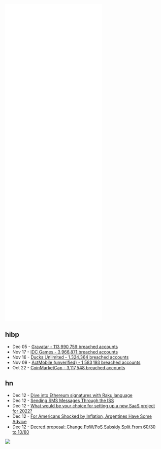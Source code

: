 ![Metrics](https://raw.githubusercontent.com/phixion/phixion/master/metrics.svg)

## hibp

<!--
for https://github.com/phixion/phixion/blob/main/.github/workflows/feeds.yml
-->
<!--START_SECTION:haveibeenpwnd-->
- Dec 05 - [Gravatar - 113,990,759 breached accounts](https://haveibeenpwned.com/PwnedWebsites#Gravatar)
- Nov 17 - [IDC Games - 3,966,871 breached accounts](https://haveibeenpwned.com/PwnedWebsites#IDCGames)
- Nov 16 - [Ducks Unlimited - 1,324,364 breached accounts](https://haveibeenpwned.com/PwnedWebsites#DucksUnlimited)
- Nov 09 - [ActMobile (unverified) - 1,583,193 breached accounts](https://haveibeenpwned.com/PwnedWebsites#ActMobile)
- Oct 22 - [CoinMarketCap - 3,117,548 breached accounts](https://haveibeenpwned.com/PwnedWebsites#CoinMarketCap)
<!--END_SECTION:haveibeenpwnd-->

## hn

<!--
for https://github.com/phixion/phixion/blob/main/.github/workflows/feeds.yml
-->
<!--START_SECTION:hn-->
- Dec 12 - [Dive into Ethereum signatures with Raku language](https://raku-advent.blog/2021/12/12/a-long-journey-to-ethereum-signatures/)
- Dec 12 - [Sending SMS Messages Through the ISS](https://www.kj7nzl.net/blog/sending-sms-messages-through-iss/)
- Dec 12 - [What would be your choice for setting up a new SaaS project for 2022?](https://news.ycombinator.com/item?id=29530391)
- Dec 12 - [For Americans Shocked by Inflation, Argentines Have Some Advice](https://www.bloomberg.com/news/articles/2021-12-11/the-inflation-pros-from-argentina-offer-tips-for-rattled-americans)
- Dec 12 - [Decred proposal: Change PoW/PoS Subsidy Split From 60/30 to 10/80](https://proposals.decred.org/record/427e1d4)
<!--END_SECTION:hn-->

<!--
for https://yhype.me
-->
![](https://hit.yhype.me/github/profile?user_id=13013670)
